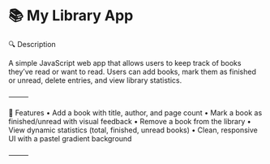 # 📚 My Library App

🔍 Description

A simple JavaScript web app that allows users to keep track of books they’ve read or want to read. Users can add books, mark them as finished or unread, delete entries, and view library statistics.

⸻

🚀 Features
	•	Add a book with title, author, and page count
	•	Mark a book as finished/unread with visual feedback
	•	Remove a book from the library
	•	View dynamic statistics (total, finished, unread books)
	•	Clean, responsive UI with a pastel gradient background

⸻
